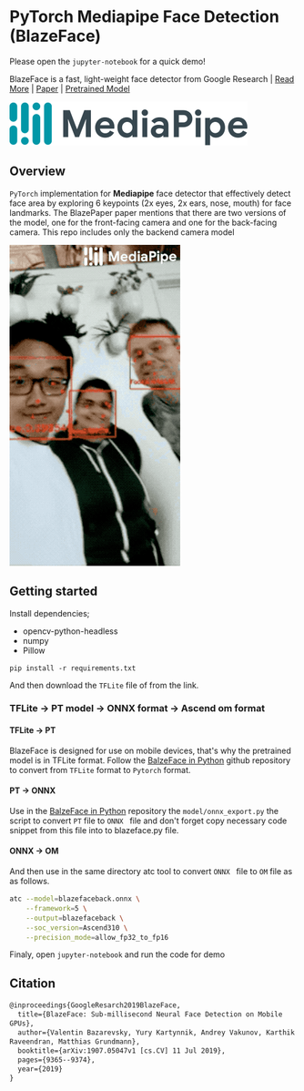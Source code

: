 # PyTorch Mediapipe Face Detection (BlazeFace)
Please open the `jupyter-notebook` for a quick demo!

BlazeFace is a fast, light-weight face detector from Google Research | [Read More](https://sites.google.com/view/perception-cv4arvr/blazeface) | [Paper](https://arxiv.org/abs/1907.05047) | [Pretrained Model](https://github.com/google/mediapipe/blob/v0.7.12/mediapipe/models/face_detection_back.tflite)

<img alt="teaser" src="./figures/mediapipe_small.png">

## Overview
`PyTorch` implementation for **Mediapipe** face detector that effectively detect face area by exploring 6 keypoints (2x eyes, 2x ears, nose, mouth) for face landmarks.
The BlazePaper paper mentions that there are two versions of the model, one for the front-facing camera and one for the back-facing camera. This repo includes only the backend camera model

<img alt="teaser" src="./figures/face_detection_android_gpu.gif">

## Getting started
Install dependencies;
- opencv-python-headless
- numpy
- Pillow

```
pip install -r requirements.txt
```
And then download the `TFLite` file of from the link.

### TFLite -> PT model -> ONNX format -> Ascend om format
#### TFLite -> PT 
BlazeFace is designed for use on mobile devices, that's why the pretrained model is in TFLite format. 
Follow the [BalzeFace in Python](https://github.com/hollance/BlazeFace-PyTorch) github repository to convert from `TFLite` format to `Pytorch` format.

#### PT -> ONNX
Use in the [BalzeFace in Python](https://github.com/hollance/BlazeFace-PyTorch) repository  the `model/onnx_export.py` the script to convert `PT` file to `ONNX ` file and don't forget copy necessary code snippet from this file into to blazeface.py file.

#### ONNX -> OM
And then use in the same directory atc tool to convert `ONNX ` file to `OM` file as as follows.
```bash
atc --model=blazefaceback.onnx \
    --framework=5 \
    --output=blazefaceback \
    --soc_version=Ascend310 \
    --precision_mode=allow_fp32_to_fp16
```

Finaly, open `jupyter-notebook` and run the code for demo

## Citation
```
@inproceedings{GoogleResarch2019BlazeFace,
  title={BlazeFace: Sub-millisecond Neural Face Detection on Mobile GPUs},
  author={Valentin Bazarevsky, Yury Kartynnik, Andrey Vakunov, Karthik Raveendran, Matthias Grundmann},
  booktitle={arXiv:1907.05047v1 [cs.CV] 11 Jul 2019},
  pages={9365--9374},
  year={2019}
}
```